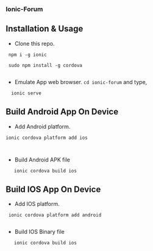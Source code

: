 ### Ionic-Forum

## Installation & Usage
* Clone this repo.

```
 npm i -g ionic
 
 sudo npm install -g cordova
 
 ```
* Emulate App web browser. `cd ionic-forum` and type,
```
  ionic serve
```

## Build Android App On Device

* Add Android platform.

```
ionic cordova platform add ios

 
 ```
* Build Android APK file
```
   ionic cordova build ios
```


## Build IOS App On Device

* Add IOS platform.

```
 ionic cordova platform add android
 
 ```
* Build IOS Binary file
```
   ionic cordova build ios
```
